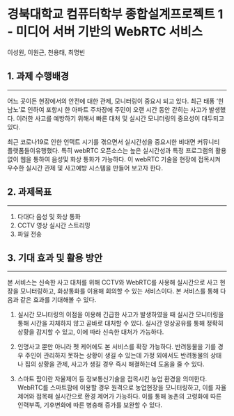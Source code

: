 경북대학교 컴퓨터학부 종합설계프로젝트 1 - 미디어 서버 기반의 WebRTC 서비스
======================
이성원, 이원근, 천용태, 최명빈

## 1. 과제 수행배경
--------------
어느 곳이든 현장에서의 안전에 대한 관제, 모니터링이 중요시 되고 있다. 최근 태풍 ‘힌남노’로 인하여 포항시 한 아파트 주차장에 주민이 오랜 시간 동안 갇히는 사고가 발생했다. 이러한 사고를 예방하기 위해서 빠른 대처 및 실시간 모니터링의 중요성이 대두되고 있다.

최근 코로나19로 인한 언택트 시기를 겪으면서 실시간성을 중요시한 비대면 커뮤니티 플랫폼들이유행했다. 특히 webRTC 오픈소스는 높은 실시간성과 특정 프로그램의 활용없이 웹을 통하여 음성및 화상 통화가 가능하다. 이 webRTC 기술을 현장에 접목시켜 우수한 실시간 관제 및 사고예방 시스템을 만들어 보고자 한다.

## 2. 과제목표
------------
1. 다대다 음성 및 화상 통화
2. CCTV 영상 실시간 스트리밍
3. 파일 전송

## 3. 기대 효과 및 활용 방안
---
본 서비스는 신속한 사고 대처를 위해 CCTV와 WebRTC를 사용해 실시간으로 사고 현장을 모니터링하고, 화상통화를 이용해 회의할 수 있는 서비스이다. 본 서비스를 통해 다음과 같은 효과를 기대해볼 수 있다.

1) 실시간 모니터링의 이점을 이용해 긴급한 사고가 발생하였을 때 실시간 모니터링을 통해 시간을 지체하지 않고 곧바로 대처할 수 있다. 실시간 영상공유를 통해 정확히 상황을 감지할 수 있고, 이에 따라 신속한 대처가 가능하다.

2) 인명사고 뿐만 아니라 펫 케어에도 본 서비스를 확장 가능하다. 반려동물을 기를 경우 주인이 관리하지 못하는 상황이 생길 수 있는데 가정 외에서도 반려동물의 상태나 집의 상황을 관제, 사고가 생길 경우 즉시 해결하는데 도움을 줄 수 있다.

3) 스마트 팜이란 자율제어 등 정보통신기술을 접목시킨 농업 환경을 의미한다. WebRTC를 스마트팜에 이용할 경우 원격으로 농업현장을 모니터링하고, 이를 자율 제어와 접목해 실시간으로 환경 제어가 가능하다. 이를 통해 농촌의 고령화에 따른 인력부족, 기후변화에 따른 병충해 증가를 보완할 수 있다.
